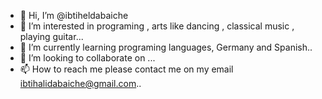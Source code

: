 - 👋 Hi, I’m @ibtiheldabaiche
- 👀 I’m interested in programing , arts like dancing , classical music , playing guitar...
- 🌱 I’m currently learning programing languages, Germany and Spanish..
- 💞️ I’m looking to collaborate on ...
- 📫 How to reach me please contact me on my email ibtihalidabaiche@gmail.com..

<!---
ibtiheldabaiche/ibtiheldabaiche is a ✨ special ✨ repository because its `README.md` (this file) appears on your GitHub profile.
You can click the Preview link to take a look at your changes.
--->
